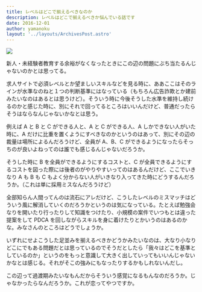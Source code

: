 ```yaml
---
title: レベルはどこで揃えるべきなのか
description: レベルはどこで揃えるべきか悩んでいる話です
date: 2016-12-01
author: yamanoku
layout: '../layouts/ArchivesPost.astro'
---
```


![](https://i.gyazo.com/c478297c04039c096effec608551e963.png)

新人・未経験者教育する余裕がなくなったときにこの辺の問題にぶち当たるんじゃないのかとは思ってる。

求人サイトで必須レベルとか望ましいスキルなどを見る時に、ああここはそのラインが水準なのねと１つの判断基準にはなっている（もちろん広告詐欺とか建前みたいなのはあるとは思うけど）。そういう時に今後そうした水準を維持し続けるのかと感じた時に、別にそれで回ってるところはいいんだけど、普通だったらそうはならなんじゃないかなとは思う。

例えば A と B と C ができる人と、A と C ができる人、A しかできない人がいた時に、A だけに比重を置くようにすべきなのかというのはあって、別にその辺の裁量は場所によるんだろうけど、全員が A、B、C ができるようになったらそっちのが良いよねってのは誰でも感じるんじゃないだろうか。

そうした時に B を全員ができるようにするコストと、C が全員できるようにするコストを図った際には後者のがやりやすいってのはあるんだけど、ここでいきなり A も B も C もよく分からない人がいきなり入ってきた時にどうするんだろうか。（これは単に採用ミスなんだろうけど）

全部知らん人間ってんのは流石にアレだけど、こうしたレベルのミスマッチはどういう風に解消していくのだろうかというのは気になっている。たとえば勉強会なりを開いたり行ったりして知識をつけたり、小規模の案件でいつもとは違った提案をして PDCA を回しながらスキルを身に着けたりとかいうのはあるのかな。みなさんのところはどうでしょうか。

いずれにせよこうした足並みを揃えるべきかどうかみたいなのは、大なり小なりどこにでもある問題だとは思っているのでそうだとしたら「我々はどこを基準としているのか」というのをもっと意識して大きく出していってもいいんじゃないかなとは感じる。それがそこの強みにもなったりするかもしれないんだし。

この辺って過渡期みたいなもんだからそういう感覚になるもんなのだろうか。じゃなかったらなんだろうか。これが恋ってやつですか。

